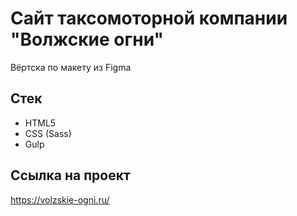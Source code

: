 # Сайт таксомоторной компании "Волжские огни"
Вёртска по макету из Figma

## Стек
- HTML5
- CSS (Sass)
- Gulp

## Ссылка на проект
https://volzskie-ogni.ru/
